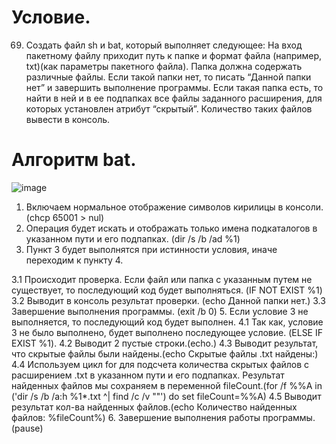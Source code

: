 
# Условие.
69. Создать файл sh и bat, который выполняет следующее: 
На вход пакетному файлу приходит путь к папке и формат файла (например, txt)(как параметры пакетного файла). Папка должна содержать различные файлы. Если такой папки нет, то писать “Данной папки нет” и завершить выполнение программы. Если такая папка есть, то найти в ней и в ее подпапках все файлы заданного расширения, для которых установлен атрибут “скрытый”. Количество таких файлов вывести в консоль.
# Алгоритм bat.
![image](https://github.com/iis-32170x/RPIIS/assets/144334182/c1a20772-08b9-4211-82f2-b810e37354f6)
1. Включаем нормальное отображение символов кирилицы в консоли. (chcp 65001 > nul)
2. Операция будет искать и отображать только имена подкаталогов в указанном пути и его подпапках. (dir /s /b /ad %1)
3. Пункт 3 будет выполнятся при истинности условия, иначе переходим к пункту 4.

3.1 Происходит проверка. Если файл или папка с указанным путем не существует, то последующий код будет выполняться. (IF NOT EXIST %1)
3.2 Выводит в консоль результат проверки. (echo Данной папки нет.)
3.3 Завершение выполнения программы. (exit /b 0)
5. Если условие 3 не выполняется, то последующий код будет выполнен.
4.1 Так как, условие 3 не было выполнено, будет выполнено последующее условие. (ELSE IF EXIST %1).
4.2 Выводит 2 пустые строки.(echo.)
4.3 Выводит результат, что скрытые файлы были найдены.(echo Скрытые файлы .txt найдены:)
4.4 Используем цикл for для подсчета количества скрытых файлов с расширением .txt в указанном пути и его подпапках. Результат найденных файлов мы сохраняем в переменной fileCount.(for /f %%A in ('dir /s /b /a:h %1\*.txt ^| find /c /v ""') do set fileCount=%%A)
4.5 Выводит результат кол-ва найденных файлов.(echo Количество найденных файлов: %fileCount%)
6. Завершение выполнения работы программы.(pause)
